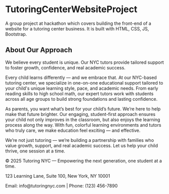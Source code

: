 # TutoringCenterWebsiteProject
A group project at hackathon which covers building the front-end of a website for a tutoring center business. It is built with HTML, CSS, JS, Bootstrap.
 <section id="about" class="content-section"> 
  <h2>About Our Approach</h2>
  <p>We believe every student is unique. Our NYC tutors provide tailored support to foster growth, confidence, and real academic success.</p>
  <p>Every child learns differently — and we embrace that. At our NYC-based tutoring center, we specialize in one-on-one educational support tailored to your child's unique learning style, pace, and academic needs. From early reading skills to high school math, our expert tutors work with students across all age groups to build strong foundations and lasting confidence.</p>
  <p>As parents, you want what’s best for your child’s future. We’re here to help make that future brighter. Our engaging, student-first approach ensures your child not only improves in the classroom, but also enjoys the learning process along the way. With fun, colorful learning environments and tutors who truly care, we make education feel exciting — and effective.</p>
  <p>We’re not just tutoring — we’re building a partnership with families who value growth, support, and real academic success. Let us help your child thrive, one session at a time.</p>
 </section> 

 
<footer class="text-center text-light py-4 bg-dark mt-5">
    <p class="mb-1">© 2025 Tutoring NYC — Empowering the next generation, one student at a time.</p>
    <p class="mb-1">123 Learning Lane, Suite 100, New York, NY 10001</p>
    <p class="mb-0">Email: info@tutoringnyc.com | Phone: (123) 456-7890</p>
  </footer>
  
